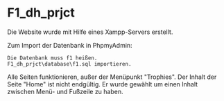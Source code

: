 # F1_dh_prjct

Die Website wurde mit Hilfe eines Xampp-Servers erstellt.

Zum Import der Datenbank in PhpmyAdmin:

    Die Datenbank muss f1 heißen.
    F1_dh_prjct\database\f1.sql importieren.

Alle Seiten funktionieren, außer der Menüpunkt "Trophies".
Der Inhalt der Seite "Home" ist nicht endgültig. 
Er wurde gewählt um einen Inhalt zwischen Menü- und Fußzeile zu haben.


